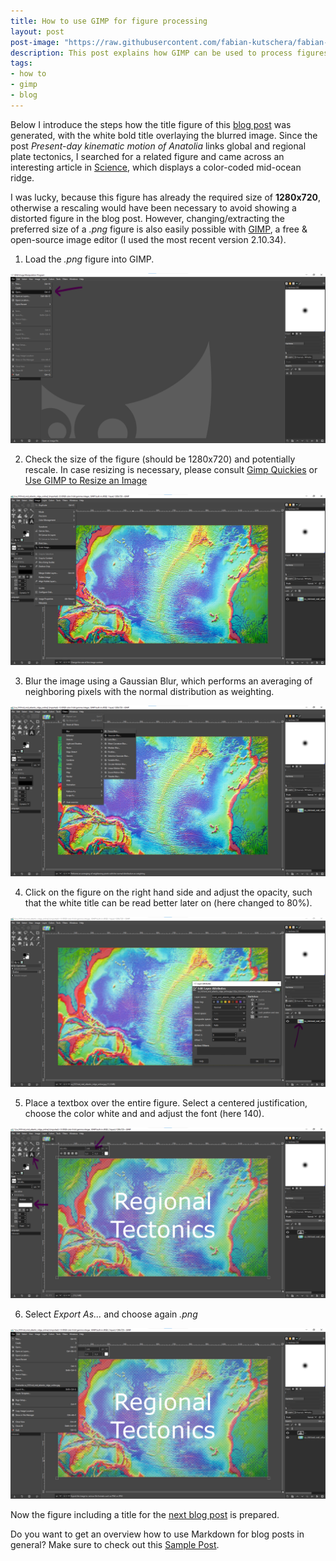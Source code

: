 ```yaml
---
title: How to use GIMP for figure processing
layout: post
post-image: "https://raw.githubusercontent.com/fabian-kutschera/fabian-kutschera.github.io/master/assets/images/1280x720%20Placeholder.png"
description: This post explains how GIMP can be used to process figures (format size, blur image, insert title, etc.), such that they fit the required standard for blog posts.
tags:
- how to
- gimp
- blog
---
```


Below I introduce the steps how the title figure of this [blog post](kinematic-motion-anatolia) was generated, with the white bold title overlaying the blurred image. Since the post *Present-day kinematic motion of Anatolia* links global and regional plate tectonics, I searched for a related figure and came across an interesting article in [Science](https://www.science.org/content/article/slowdown-plate-tectonics-may-have-led-earth-s-ice-sheets), which displays a color-coded mid-ocean ridge. 

I was lucky, because this figure has already the required size of **1280x720**, otherwise a rescaling would have been necessary to avoid showing a distorted figure in the blog post. However, changing/extracting the preferred size of a *.png* figure is also easily possible with [GIMP](https://www.gimp.org), a free & open-source image editor (I used the most recent version 2.10.34).

1. Load the *.png* figure into GIMP.

![Load figure into GIMP](../assets/images/gimp/gimp_01.png)

2. Check the size of the figure (should be 1280x720) and potentially rescale. In case resizing is necessary, please consult [Gimp Quickies](https://www.gimp.org/tutorials/GIMP_Quickies) or [Use GIMP to Resize an Image](https://guides.lib.umich.edu/c.php?g=282942&p=1888162)

![Check size](../assets/images/gimp/gimp_02.png)

3. Blur the image using a Gaussian Blur, which performs an averaging of neighboring pixels with the normal distribution as weighting.

![Apply blurring filter](../assets/images/gimp/gimp_03.png)

4. Click on the figure on the right hand side and adjust the opacity, such that the white title can be read better later on (here changed to 80%).

![Change opacity](../assets/images/gimp/gimp_04.png)

5. Place a textbox over the entire figure. Select a centered justification, choose the color white and and adjust the font (here 140). 

![Load figure into GIMP](../assets/images/gimp/gimp_05.png)

6. Select *Export As...* and choose again *.png*

![Export result](../assets/images/gimp/gimp_06.png)



Now the figure including a title for the [next blog post](kinematic-motion-anatolia) is prepared.

Do you want to get an overview how to use Markdown for blog posts in general? Make sure to check out this [Sample Post](https://thedevslot.com/WhatATheme/blog/sample-post).